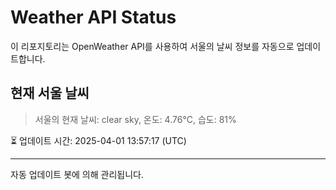 
# Weather API Status

이 리포지토리는 OpenWeather API를 사용하여 서울의 날씨 정보를 자동으로 업데이트합니다.

## 현재 서울 날씨
> 서울의 현재 날씨: clear sky, 온도: 4.76°C, 습도: 81%

⏳ 업데이트 시간: 2025-04-01 13:57:17 (UTC)

---
자동 업데이트 봇에 의해 관리됩니다.
